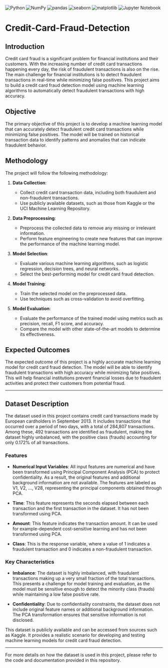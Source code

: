 ![Python](https://img.shields.io/badge/Python-blue.svg)
![NumPy](https://img.shields.io/badge/NumPy-blue.svg)
![pandas](https://img.shields.io/badge/pandas-blue.svg)
![seaborn](https://img.shields.io/badge/seaborn-blue.svg)
![matplotlib](https://img.shields.io/badge/matplotlib-blue.svg)
![Jupyter Notebook](https://img.shields.io/badge/Jupyter-Notebook-orange.svg)
# Credit-Card-Fraud-Detection

## Introduction
Credit card fraud is a significant problem for financial institutions and their customers. With the increasing number of credit card transactions happening every day, the risk of fraudulent transactions is also on the rise. The main challenge for financial institutions is to detect fraudulent transactions in real-time while minimizing false positives. This project aims to build a credit card fraud detection model using machine learning algorithms to automatically detect fraudulent transactions with high accuracy.

## Objective
The primary objective of this project is to develop a machine learning model that can accurately detect fraudulent credit card transactions while minimizing false positives. The model will be trained on historical transaction data to identify patterns and anomalies that can indicate fraudulent behavior.

## Methodology
The project will follow the following methodology:

1. **Data Collection**: 
   - Collect credit card transaction data, including both fraudulent and non-fraudulent transactions.
   - Use publicly available datasets, such as those from Kaggle or the UCI Machine Learning Repository.

2. **Data Preprocessing**: 
   - Preprocess the collected data to remove any missing or irrelevant information.
   - Perform feature engineering to create new features that can improve the performance of the machine learning model.

3. **Model Selection**: 
   - Evaluate various machine learning algorithms, such as logistic regression, decision trees, and neural networks.
   - Select the best-performing model for credit card fraud detection.

4. **Model Training**: 
   - Train the selected model on the preprocessed data.
   - Use techniques such as cross-validation to avoid overfitting.

5. **Model Evaluation**: 
   - Evaluate the performance of the trained model using metrics such as precision, recall, F1 score, and accuracy.
   - Compare the model with other state-of-the-art models to determine its effectiveness.

## Expected Outcomes
The expected outcome of this project is a highly accurate machine learning model for credit card fraud detection. The model will be able to identify fraudulent transactions with high accuracy while minimizing false positives. This will help financial institutions prevent financial losses due to fraudulent activities and protect their customers from potential fraud.

---

## Dataset Description

The dataset used in this project contains credit card transactions made by European cardholders in September 2013. It includes transactions that occurred over a period of two days, with a total of 284,807 transactions. Among these, 492 transactions are identified as fraudulent, making the dataset highly unbalanced, with the positive class (frauds) accounting for only 0.172% of all transactions.

### Features

- **Numerical Input Variables**: All input features are numerical and have been transformed using Principal Component Analysis (PCA) to protect confidentiality. As a result, the original features and additional background information are not available. The features are labeled as V1, V2, ..., V28, representing the principal components obtained through PCA.

- **Time**: This feature represents the seconds elapsed between each transaction and the first transaction in the dataset. It has not been transformed using PCA.

- **Amount**: This feature indicates the transaction amount. It can be used for example-dependent cost-sensitive learning and has not been transformed using PCA.

- **Class**: This is the response variable, where a value of 1 indicates a fraudulent transaction and 0 indicates a non-fraudulent transaction.

### Key Characteristics

- **Imbalance**: The dataset is highly imbalanced, with fraudulent transactions making up a very small fraction of the total transactions. This presents a challenge for model training and evaluation, as the model must be sensitive enough to detect the minority class (frauds) while maintaining a low false positive rate.

- **Confidentiality**: Due to confidentiality constraints, the dataset does not include original feature names or additional background information. The PCA transformation ensures that sensitive information is not disclosed.

This dataset is publicly available and can be accessed from sources such as Kaggle. It provides a realistic scenario for developing and testing machine learning models for credit card fraud detection.

---

For more details on how the dataset is used in this project, please refer to the code and documentation provided in this repository.
